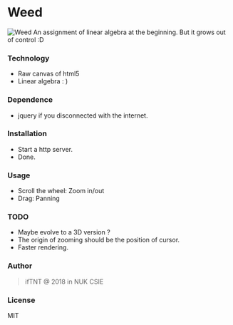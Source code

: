 Weed
======

![Weed](https://i.imgur.com/61mIVHT.png)
An assignment of linear algebra at the beginning.
But it grows out of control :D

### Technology
* Raw canvas of html5
* Linear algebra : )

### Dependence
* jquery if you disconnected with the internet.

### Installation
* Start a http server.
* Done.

### Usage
* Scroll the wheel: Zoom in/out
* Drag: Panning

### TODO
* Maybe evolve to a 3D version ?
* The origin of zooming should be the position of cursor.
* Faster rendering.

### Author
> ifTNT @ 2018 in NUK CSIE

### License
MIT

